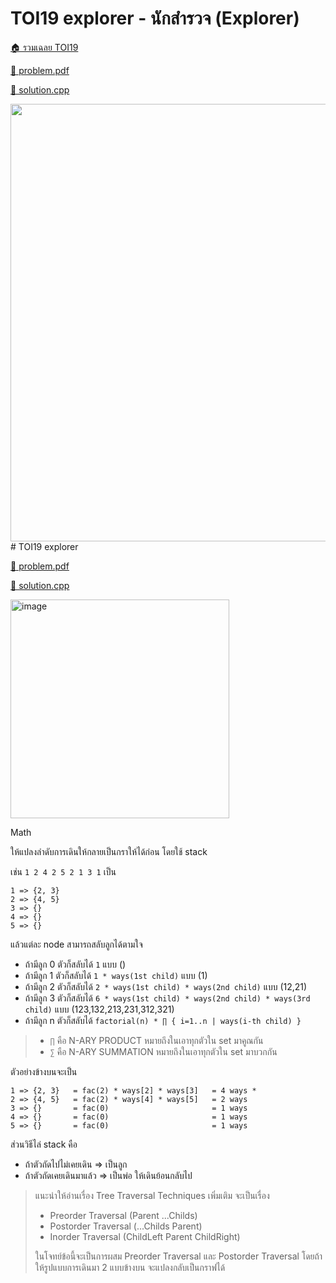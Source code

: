 <!-- @codegen_problem begin -->
# TOI19 explorer - นักสํารวจ (Explorer)

[🏠 รวมเฉลย TOI19](../)

[💎 problem.pdf](./toi19_explorer.pdf)

[🎉 solution.cpp](./toi19_explorer.cpp)

<img width="700" src="https://github.com/krist7599555/toi/assets/19445033/1c1e7a55-a123-4f21-8a60-cfc0eac008a3" />
<!-- @codegen_problem end -->
# TOI19 explorer

[💎 problem.pdf](./toi19_explorer.pdf)

[🎉 solution.cpp](./toi19_explorer.cpp)

<img width="350" alt="image" src="https://github.com/krist7599555/toi/assets/19445033/1c1e7a55-a123-4f21-8a60-cfc0eac008a3">

Math

ให้แปลงลำดับการเดินให้กลายเป็นกราให้ได้ก่อน โดยใช้ stack

เช่น `1 2 4 2 5 2 1 3 1`
เป็น

```text
1 => {2, 3}
2 => {4, 5}
3 => {}
4 => {}
5 => {}
```

แล้วแต่ละ node สามารถสลับลูกได้ตามใจ

- ถ้ามีลูก 0 ตัวก็สลับได้ `1` แบบ ()
- ถ้ามีลูก 1 ตัวก็สลับได้ `1 * ways(1st child)` แบบ (1)
- ถ้ามีลูก 2 ตัวก็สลับได้ `2 * ways(1st child) * ways(2nd child)` แบบ (12,21)
- ถ้ามีลูก 3 ตัวก็สลับได้ `6 * ways(1st child) * ways(2nd child) * ways(3rd child)` แบบ (123,132,213,231,312,321)
- ถ้ามีลูก n ตัวก็สลับได้ `factorial(n) * ∏ { i=1..n | ways(i-th child) }`

> - `∏` คือ N-ARY PRODUCT หมายถึงในเอาทุกตัวใน set มาคูณกัน
> - `∑` คือ N-ARY SUMMATION หมายถึงในเอาทุกตัวใน set มาบวกกัน

ตัวอย่างข้างบนจะเป็น

```text
1 => {2, 3}   = fac(2) * ways[2] * ways[3]   = 4 ways *
2 => {4, 5}   = fac(2) * ways[4] * ways[5]   = 2 ways
3 => {}       = fac(0)                       = 1 ways
4 => {}       = fac(0)                       = 1 ways
5 => {}       = fac(0)                       = 1 ways
```

ส่วนวิธีไล่ stack คือ

- ถ้าตัวถัดไปไม่เคยเดิน => เป็นลูก
- ถ้าตัวถัดเคยเดินมาแล้ว => เป็นพ่อ ให้เดินย้อนกลับไป

> แนะนำให้อ่านเรื่อง Tree Traversal Techniques เพิ่มเติม จะเป็นเรื่อง
>
> - Preorder Traversal (Parent ...Childs)
> - Postorder Traversal (...Childs Parent)
> - Inorder Traversal (ChildLeft Parent ChildRight)
>
> ในโจทย์ข้อนี้จะเป็นการผสม Preorder Traversal และ Postorder Traversal
> โดยถ้าให้รูปแบบการเดินมา 2 แบบข้างบน จะแปลงกลับเป็นกราฟได้
